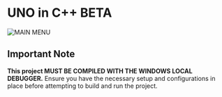 # UNO in C++ BETA
![MAIN MENU](https://imgur.com/a/LMHJSwq)

## Important Note

**This project MUST BE COMPILED WITH THE WINDOWS LOCAL DEBUGGER.** Ensure you have the necessary setup and configurations in place before attempting to build and run the project.
